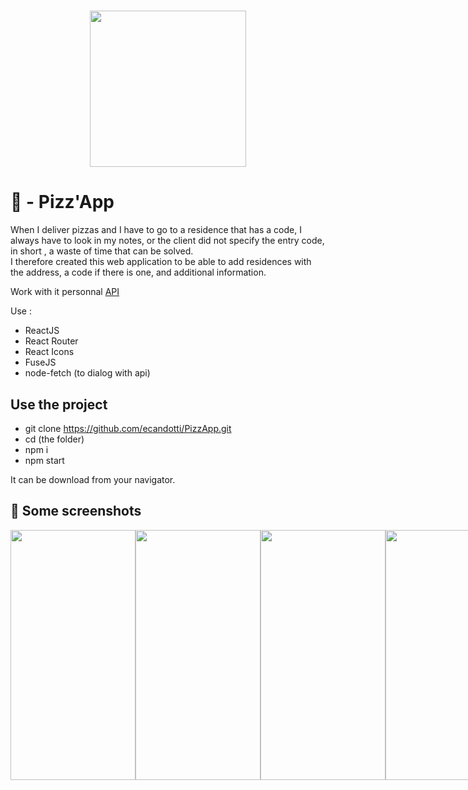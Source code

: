 <h1 align="center">
    <img height="250" src="https://blog.ipleaders.in/wp-content/uploads/2019/11/foodmitho.jpg">
</h1>

# 🍕 - Pizz'App
When I deliver pizzas and I have to go to a residence that has a code, I always have to look in my notes, or the client did not specify the entry code, in short , a waste of time that can be solved.  
I therefore created this web application to be able to add residences with the address, a code if there is one, and additional information.

Work with it personnal [API](https://github.com/ecandotti/PizzAPI.git)

Use :  
- ReactJS
- React Router
- React Icons
- FuseJS
- node-fetch (to dialog with api)

## Use the project  
- git clone https://github.com/ecandotti/PizzApp.git
- cd (the folder)  
- npm i  
- npm start  

It can be download from your navigator.  

## 📸 Some screenshots
<div style='display:flex; justify-content: space-between;'>
<img height="400" width="200" src="https://user-images.githubusercontent.com/66432682/106345943-c9d85c80-62b3-11eb-8c61-6728ca5119fa.PNG"> <img height="400" width="200" src="https://user-images.githubusercontent.com/66432682/106345951-cfce3d80-62b3-11eb-9b8c-5e54125a6576.PNG"> <img height="400" width="200" src="https://user-images.githubusercontent.com/66432682/106345952-d066d400-62b3-11eb-915a-83eafc53c10c.PNG"> <img height="400" width="200" src="https://user-images.githubusercontent.com/66432682/106345955-d0ff6a80-62b3-11eb-84c2-a72f842286c8.jpg"> <img height="400" width="200" src="https://user-images.githubusercontent.com/66432682/106345957-d0ff6a80-62b3-11eb-989f-11caa35b5564.jpg">
<div>
